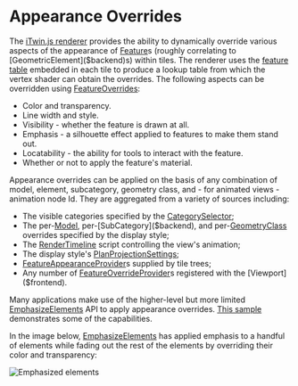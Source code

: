 # Appearance Overrides

The [iTwin.js renderer](./index.md) provides the ability to dynamically override various aspects of the appearance of [Feature]($common)s (roughly correlating to [GeometricElement]($backend)s) within tiles. The renderer uses the [feature table](./TileFormat.md#feature-tables) embedded in each tile to produce a lookup table from which the vertex shader can obtain the overrides. The following aspects can be overridden using [FeatureOverrides]($common):

- Color and transparency.
- Line width and style.
- Visibility - whether the feature is drawn at all.
- Emphasis - a silhouette effect applied to features to make them stand out.
- Locatability - the ability for tools to interact with the feature.
- Whether or not to apply the feature's material.

Appearance overrides can be applied on the basis of any combination of model, element, subcategory, geometry class, and - for animated views - animation node Id. They are aggregated from a variety of sources including:

- The visible categories specified by the [CategorySelector]($backend);
- The per-[Model]($backend), per-[SubCategory]($backend), and per-[GeometryClass]($common) overrides specified by the display style;
- The [RenderTimeline]($backend) script controlling the view's animation;
- The display style's [PlanProjectionSettings]($common);
- [FeatureAppearanceProvider]($common)s supplied by tile trees;
- Any number of [FeatureOverrideProvider]($frontend)s registered with the [Viewport]($frontend).

Many applications make use of the higher-level but more limited [EmphasizeElements]($frontend) API to apply appearance overrides. [This sample](https://www.itwinjs.org/sandboxes/iTwinPlatform/Emphasize%20Elements/) demonstrates some of the capabilities.

In the image below, [EmphasizeElements]($frontend) has applied emphasis to a handful of elements while fading out the rest of the elements by overriding their color and transparency:

![Emphasized elements](../../changehistory/assets/emphasized_elements.png)
